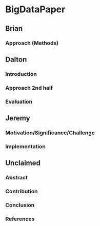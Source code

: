 # BigDataPaper

## Brian
### Approach (Methods)

## Dalton
### Introduction
### Approach 2nd half
### Evaluation

## Jeremy
### Motivation/Significance/Challenge
### Implementation

## Unclaimed
### Abstract
### Contribution
### Conclusion
### References

